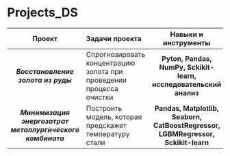 # Projects_DS

| Проект                | Задачи проекта         | Навыки и инструменты        |
| :--------------------:| :----------------------|:---------------------------:|
| ***Восстановление золота из руды***|Спрогнозировать концентрацию золота при проведении процесса очистки|**Pyton, Pandas, NumPy, Sckikit-learn, исследовательский анализ** |
***Минимизация энергозатрат металлургического комбината***| Построить модель, которая предскажет температуру стали| **Pandas, Matplotlib, Seaborn, CatBoostRegressor, LGBMRegressor, Sckikit-learn** |
